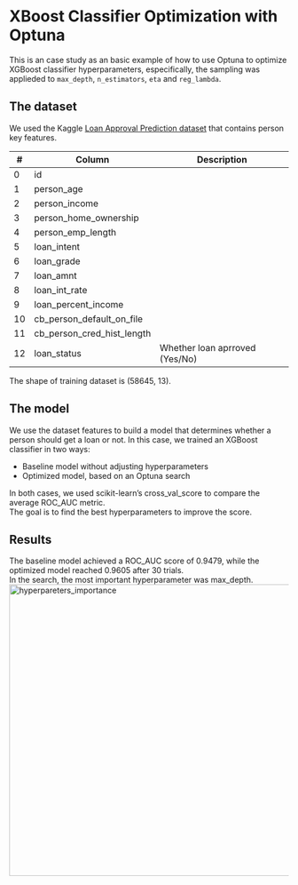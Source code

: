 # XBoost Classifier Optimization with Optuna
This is an case study as an basic example of how to use Optuna to optimize XGBoost classifier hyperparameters, especifically, the sampling was applieded to `max_depth`, `n_estimators`, `eta` and `reg_lambda`.  
## The dataset  
We used the Kaggle [Loan Approval Prediction dataset](https://www.kaggle.com/competitions/playground-series-s4e10/data) that contains person key features.  

|#  |Column                    |Description                   |
|---|--------------------------|------------------------------|
|0  |id                        |                              |
|1  |person_age                |                              |
|2  |person_income             |                              |
|3  |person_home_ownership     |                              |
|4  |person_emp_length         |                              |
|5  |loan_intent               |                              |
|6  |loan_grade                |                              |
|7  |loan_amnt                 |                              |
|8  |loan_int_rate             |                              |
|9  |loan_percent_income       |                              |
|10 |cb_person_default_on_file |                              |
|11 |cb_person_cred_hist_length|                              |
|12 |loan_status               | Whether loan aprroved (Yes/No)|

The shape of training dataset is (58645, 13).

## The model
We use the dataset features to build a model that determines whether a person should get a loan or not. In this case, we trained an XGBoost classifier in two ways:
* Baseline model without adjusting hyperparameters
* Optimized model, based on an Optuna search

In both cases, we used scikit-learn’s cross_val_score to compare the average ROC_AUC metric.  
The goal is to find the best hyperparameters to improve the score.

## Results
The baseline model achieved a ROC_AUC score of 0.9479, while the optimized model reached 0.9605 after 30 trials.  
In the search, the most important hyperparameter was max_depth.  
<img width="828" height="525" alt="hyperpareters_importance" src="https://github.com/user-attachments/assets/e720dda9-0df7-47bf-937b-5a6d0712e4e0" />
